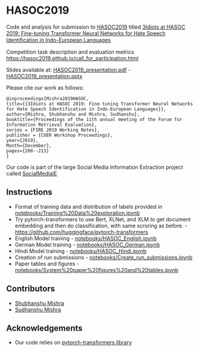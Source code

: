 # HASOC2019

Code and analysis for submission to [HASOC2019](https://hasoc2019.github.io/index.html) titled [3Idiots at HASOC 2019: Fine-tuning Transformer Neural Networks for Hate Speech Identiﬁcation in Indo-European Languages](http://ceur-ws.org/Vol-2517/T3-4.pdf)

Competition task description and evaluation metrics https://hasoc2019.github.io/call_for_participation.html

Slides available at: [HASOC2019_presentation.pdf](./HASOC2019_presentation.pdf) - [HASOC2019_presentation.pptx](./HASOC2019_presentation.pptx)

Please cite our work as follows:

```
@inproceedings{Mishra2019HASOC,
title={{3Idiots at HASOC 2019: Fine-tuning Transformer Neural Networks for Hate Speech Identification in Indo-European Languages}},
author={Mishra, Shubhanshu and Mishra, Sudhanshu},
booktitle={Proceedings of the 11th annual meeting of the Forum for Information Retrieval Evaluation},
series = {FIRE 2019 Working Notes},
publisher = {CUER Workshop Proceedings},
year={2019},
Month={December},
pages={208--213}
}
```

Our code is part of the large Social Media Information Extraction project called [SocialMediaIE](https://socialmediaie.github.io/)

## Instructions

* Format of training data and distribution of labels provided in [notebooks/Training%20Data%20exploration.ipynb](https://github.com/socialmediaie/HASOC2019/blob/master/notebooks/Training%20Data%20exploration.ipynb)
* Try pytorch-transformers to use Bert, XLNet, and XLM to get document embedding and then do classification, with same scroring as before. - https://github.com/huggingface/pytorch-transformers
* English Model training - [notebooks/HASOC_English.ipynb](https://github.com/socialmediaie/HASOC2019/blob/master/notebooks/HASOC_English.ipynb)
* German Model training - [notebooks/HASOC_German.ipynb](https://github.com/socialmediaie/HASOC2019/blob/master/notebooks/HASOC_German.ipynb)
* Hindi Model training - [notebooks/HASOC_Hindi.ipynb](https://github.com/socialmediaie/HASOC2019/blob/master/notebooks/HASOC_Hindi.ipynb)
* Creation of run submissions - [notebooks/Create_run_submissions.ipynb](https://github.com/socialmediaie/HASOC2019/blob/master/notebooks/Create_run_submissions.ipynb)
* Paper tables and figures - [notebooks/System%20paper%20figures%20and%20tables.ipynb](notebooks/System%20paper%20figures%20and%20tables.ipynb)

## Contributors

* [Shubhanshu Mishra](https://github.com/napsternxg/)
* [Sudhanshu Mishra](https://github.com/ghostktjMactavish)


## Acknowledgements

* Our code relies on [pytorch-transformers library](https://github.com/huggingface/transformers)

